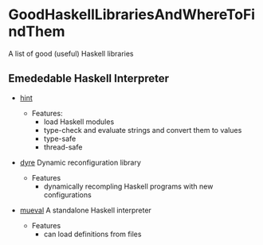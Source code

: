 # GoodHaskellLibrariesAndWhereToFindThem
A list of good (useful) Haskell libraries 


## Emededable Haskell Interpreter
* [hint](https://github.com/mvdan/hint)
  - Features:
    - load Haskell modules
    - type-check and evaluate strings and convert them to values
    - type-safe
    - thread-safe
    
* [dyre](https://github.com/willdonnelly/dyre)
  Dynamic reconfiguration library
  - Features
    - dynamically recompling Haskell programs with new configurations
    
* [mueval](https://github.com/gwern/mueval)
  A standalone Haskell interpreter
  - Features
    - can load definitions from files
